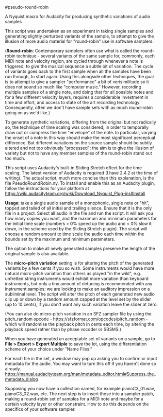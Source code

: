 #pseudo-round-robin

A Nyquist macro for Audacity for producing synthetic variations of audio samples

This script was undertaken as an experiment in taking single samples and generating slightly perturbed variants of the sample, to attempt to give the illusion of more audio material for "round-robin" use in software samplers. 

(**Round-robin**: Contemporary samplers often use what is called the round-robin technique - several variants of the same sample for, commonly, each MIDI note and velocity region, are cycled through whenever a note is triggered, to give the musical sequence a subtle bit of variation. The cycle of variants goes back to the first sample when all the samples have been run through, to start again. Using this alongside other techniques, the goal is to attempt to give a sampler "performance" a bit of verisimilitude so it does not sound so much like "computer music." However, recording multiple samples of a single note, and doing that for all possible notes and for a few different velocity layers, requires a considerable investment in time and effort, and access to state of the art recording technology. Consequently, often we don't have sample sets with as much round-robin going on as we'd like.) 
 
To generate synthetic variations, differing from the original but not radically so, the technique of time scaling was considered, in order to temporally draw out or compress the time "envelope" of the note. In particular, varying the onset of a note in this way should make the most significant perceptual difference. But different variations on the source sample should be subtly altered and not too obviously "processed": the aim is to give the illusion of variety but not to have any member samples of the round-robin stand out too much. 

This script uses Audacity's built-in Sliding Stretch effect for the time scaling. The latest version of Audacity is required (I have 2.4.2 at the time of writing). The actual script, much more concise than this explanation, is the file PseudoRoundRobin.ny. To install and enable this as an Audacity plugin, follow the instructions for your platform at https://wiki.audacityteam.org/wiki/Download_Nyquist_Plug-ins#install

**Usage**: take a single audio sample of a monophonic, single note or "hit", topped and tailed of all initial and trailing silence. Ensure that it is the only file in a project. Select all audio in the file and run the script. It will ask you how many copies you want, and the maximum and minimum parameters for the initial time scale (numbers > 0% speed up the audio and < 0% slow it down, in the scheme used by the Sliding Stretch plugin). The script will choose a random amount to time scale the audio each time within the bounds set by the maximum and minimum parameters.

The option to make all newly generated samples preserve the length of the original sample is also available. 

The **micro-pitch variation** setting is for altering the pitch of the generated variants by a few cents if you so wish. Some instruments would have more natural micro-pitch variation than others as played "in the wild", e.g. unfretted string instruments would exhibit more variation than keyboard instruments, but only a tiny amount of detuning is recommended with any instrument samples; we are looking to make an auditory impression on a subliminal level. The script will alter the pitch of each generated new audio clip up or down by a random amount capped at the level set by the slider (up to 10 cents), if you don't want any such variation leave the slider at zero.

(You can also do micro-pitch variation in an SFZ sampler file by using the pitch_random opcode - https://sfzformat.com/opcodes/pitch_random - which will randomise the playback pitch in cents each time, by altering the playback speed rather than by phase vocoder or SBSMS.)

When you have generated an acceptable set of variants on a sample, go to **File > Export > Export Multiple** to save the lot, using the differentiation scheme of your choice under "Name Files."

For each file in the set, a window may pop up asking you to confirm or input metadata for the audio. You may want to turn this off if you haven't done so already. https://manual.audacityteam.org/man/metadata_editor.html#Suppress_the_metadata_dialog 

Supposing you now have a collection named, for example pianoC3_01.wav, pianoC3_02.wav, etc. The next step is to insert these into a sampler patch, making a round-robin set of samples for a MIDI note and maybe for a certain velocity layer or other constraint. How to do this depends on the specifics of your software sampler. 